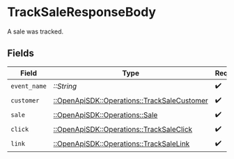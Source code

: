 # TrackSaleResponseBody

A sale was tracked.


## Fields

| Field                                                                                       | Type                                                                                        | Required                                                                                    | Description                                                                                 |
| ------------------------------------------------------------------------------------------- | ------------------------------------------------------------------------------------------- | ------------------------------------------------------------------------------------------- | ------------------------------------------------------------------------------------------- |
| `event_name`                                                                                | *::String*                                                                                  | :heavy_check_mark:                                                                          | N/A                                                                                         |
| `customer`                                                                                  | [::OpenApiSDK::Operations::TrackSaleCustomer](../../models/operations/tracksalecustomer.md) | :heavy_check_mark:                                                                          | N/A                                                                                         |
| `sale`                                                                                      | [::OpenApiSDK::Operations::Sale](../../models/operations/sale.md)                           | :heavy_check_mark:                                                                          | N/A                                                                                         |
| `click`                                                                                     | [::OpenApiSDK::Operations::TrackSaleClick](../../models/operations/tracksaleclick.md)       | :heavy_check_mark:                                                                          | N/A                                                                                         |
| `link`                                                                                      | [::OpenApiSDK::Operations::TrackSaleLink](../../models/operations/tracksalelink.md)         | :heavy_check_mark:                                                                          | N/A                                                                                         |